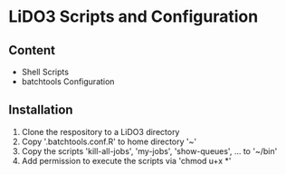 # LiDO3 Scripts and Configuration

## Content
* Shell Scripts
* batchtools Configuration

## Installation
1. Clone the respository to a LiDO3 directory
1. Copy '.batchtools.conf.R' to home directory '~'
1. Copy the scripts 'kill-all-jobs', 'my-jobs', 'show-queues', ... to '~/bin'
1. Add permission to execute the scripts via 'chmod u+x *'

